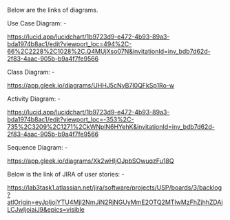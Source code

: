 Below are the links of diagrams.


Use Case Diagram: - 

https://lucid.app/lucidchart/1b9723d9-e472-4b93-89a3-bda1974b8ac1/edit?viewport_loc=494%2C-66%2C2228%2C1028%2C.Q4MUjXso07N&invitationId=inv_bdb7d62d-2f83-4aac-905b-b9a4f7fe9566


Class Diagram: - 

https://app.gleek.io/diagrams/UHHJ5cNyB7I0QFkSp1Ro-w


Activity Diagram: - 

https://lucid.app/lucidchart/1b9723d9-e472-4b93-89a3-bda1974b8ac1/edit?viewport_loc=-353%2C-735%2C3209%2C1271%2CkWNplN6HYehK&invitationId=inv_bdb7d62d-2f83-4aac-905b-b9a4f7fe9566


Sequence Diagram: - 

https://app.gleek.io/diagrams/Xk2wHIjOJpbSOwuqzFu18Q



Below is the link of JIRA of user stories: -


https://lab3task1.atlassian.net/jira/software/projects/USP/boards/3/backlog?atlOrigin=eyJpIjoiYTU4MjI2NmJiN2RjNGUyMmE2OTQ2MTIwMzFhZjhhZDAiLCJwIjoiaiJ9&epics=visible
